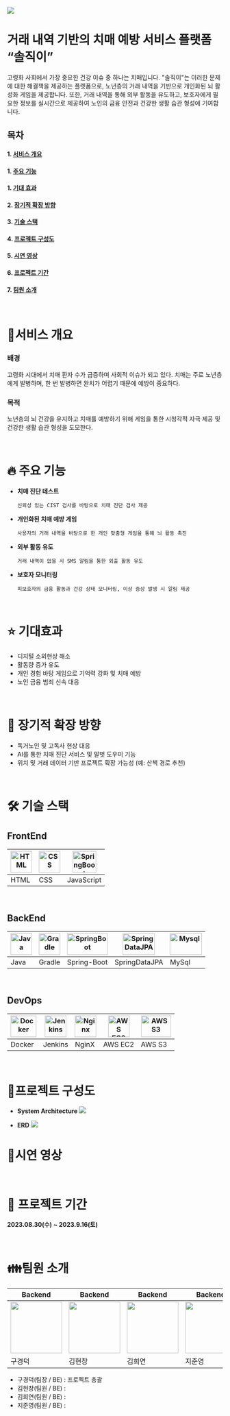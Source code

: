 ![](https://velog.velcdn.com/images/heeyeon3050/post/f528f087-892b-4468-9362-edc184ffce89/image.png)

<h1>거래 내역 기반의 치매 예방 서비스 플랫폼 “솔직이” </h1>

고령화 사회에서 가장 중요한 건강 이슈 중 하나는 치매입니다. "솔직이"는 이러한 문제에 대한 해결책을 제공하는 플랫폼으로, 노년층의 거래 내역을 기반으로 개인화된 뇌 활성화 게임을 제공합니다. 또한, 거래 내역을 통해 외부 활동을 유도하고, 보호자에게 필요한 정보를 실시간으로 제공하여 노인의 금융 안전과 건강한 생활 습관 형성에 기여합니다.
<br>

<div align="left">

## 목차

#### 1. [**서비스 개요**](#서비스-개요)

#### 1. [**주요 기능**](#주요-기능)

#### 1. [**기대 효과**](#기대-효과)

#### 2. [**장기적 확장 방향**](#장기적-확장-방향)

#### 3. [**기술 스택**](#기술-스택)

#### 4. [**프로젝트 구성도**](#프로젝트-구성도)

#### 5. [**시연 영상**](#시연-영상)

#### 6. [**프로젝트 기간**](#프로젝트-기간)

#### 7. [**팀원 소개**](#팀원-소개)

<br />

<div id="1"></div>

# 🚀서비스 개요
### 배경
고령화 시대에서 치매 환자 수가 급증하며 사회적 이슈가 되고 있다. 치매는 주로 노년층에게 발병하며, 한 번 발병하면 완치가 어렵기 때문에 예방이 중요하다.

### 목적
노년층의 뇌 건강을 유지하고 치매를 예방하기 위해 게임을 통한 시청각적 자극 제공 및 건강한 생활 습관 형성을 도모한다.

<br>

# 🔥 주요 기능

- **치매 진단 테스트**
    
    ```
    신뢰성 있는 CIST 검사를 바탕으로 치매 진단 검사 제공
    ```
    
- **개인화된 치매 예방 게임**
    
    ```
    사용자의 거래 내역을 바탕으로 한 개인 맞춤형 게임을 통해 뇌 활동 촉진
    ```
    
- **외부 활동 유도**
    
    ```
    거래 내역이 없을 시 SMS 알림을 통한 외출 활동 유도
    ```
    
- **보호자 모니터링**
    
    ```
    피보호자의 금융 활동과 건강 상태 모니터링, 이상 증상 발생 시 알림 제공
    ```
<br>

# ⭐ 기대효과
- 디지털 소외현상 해소
- 활동량 증가 유도
- 개인 경험 바탕 게임으로 기억력 강화 및 치매 예방
- 노인 금융 범죄 신속 대응
<br>
  
# 🌱 장기적 확장 방향
- 독거노인 및 고독사 현상 대응
- AI를 통한 치매 진단 서비스 및 말벗 도우미 기능
- 위치 및 거래 데이터 기반 프로젝트 확장 가능성 (예: 산책 경로 추천)
  
<br>

# 🛠 기술 스택

## FrontEnd

| <div align="center"><img src="https://github.com/LikeLion-team10/Mat-ZIP/assets/80519614/02fb9e8f-73bb-4769-b807-2140f596d451" alt="HTML" width="50px" height="50px" /></div> | <div align="center"><img src="https://github.com/LikeLion-team10/Mat-ZIP/assets/80519614/e4722371-ba76-45e3-a601-a8196f393340" alt="CSS" width="50px" height="50px" /></div> | <div align="center"><img src="https://github.com/LikeLion-team10/Mat-ZIP/assets/80519614/1ae074bb-5592-44f6-88ed-9e64e3d089cc" alt="SpringBoot" width="55px" height="50px" /> </div> |
| --- | --- | --- |
| HTML | CSS | JavaScript |

<br />

## BackEnd

| <div align="center"><img src="https://github.com/LikeLion-team10/Mat-ZIP/assets/80519614/5303242a-3a7b-4768-a99a-8acb567e4a5d" alt="Java" width="50px" height="50px" /> </div> | <div align="center"><img src="https://github.com/LikeLion-team10/Mat-ZIP/assets/80519614/49a23b0f-24f9-4ee2-97e9-d462196dd7e5" alt="Gradle" width="50px" height="50px" /></div> | <div align="center"><img src="https://github.com/LikeLion-team10/Mat-ZIP/assets/80519614/14496670-235c-425c-805c-280432028d13" alt="SpringBoot" width="95px" height="50px" /> </div> | <div align="center"><img src="https://github.com/LikeLion-team10/Mat-ZIP/assets/80519614/bc1016ca-9a4d-4aa5-8ae0-428e086587d6" alt="SpringDataJPA" width="75px" height="50px" /></div> | <div align="center"><img src="https://github.com/LikeLion-team10/Mat-ZIP/assets/80519614/98c18597-08bf-4d6e-8200-f6e744a69c5c" alt="Mysql" width="75px" height="50px" /> </div> |
| --- | --- | --- | --- | --- |
| Java | Gradle | Spring-Boot | SpringDataJPA | MySql |

<br />

## DevOps

| <div align="center"><img src="https://github.com/LikeLion-team10/Mat-ZIP/assets/80519614/a0522a63-1ec7-4c14-9011-5df11053c31c" alt="Docker" width="60px" height="50px" /> </div> | <div align="center"><img src="https://github.com/LikeLion-team10/Mat-ZIP/assets/80519614/7953b467-86aa-4ae7-bc52-eff5f3d1e05b" alt="Jenkins" width="50px" height="50px" /></div> | <div align="center"><img src="https://github.com/LikeLion-team10/Mat-ZIP/assets/80519614/0abc1fc8-ab52-4172-9507-2dcd125b3ffe" alt="Nginx" width="50px" height="50px" /></div> | <div align="center"><img src="https://github.com/LikeLion-team10/Mat-ZIP/assets/80519614/4952a8e3-a6dc-40ef-964a-352c8cf6065c" alt="AWS EC2" width="50px" height="50px" /></div> | <div align="center"><img src="https://github.com/LikeLion-team10/Mat-ZIP/assets/80519614/5771b88a-ef65-44d4-843d-1d757a92cc63" alt="AWS S3" width="70px" height="50px" /></div> |
| --- | --- | --- | --- | --- |
| Docker | Jenkins | NginX | AWS EC2 | AWS S3 |

<br />

<div id="3"></div>


# 📂프로젝트 구성도
- **System Architecture**
![](https://velog.velcdn.com/images/heeyeon3050/post/684654a9-0b3a-4bf4-b0bb-3ee8dfd15c7f/image.png)

- **ERD**
  ![](https://velog.velcdn.com/images/heeyeon3050/post/d5c19c4f-023a-4d7d-98c5-c9ebf8f1d265/image.png)


# 🎥시연 영상

<br />

# 📅 프로젝트 기간

**2023.08.30(수) ~ 2023.9.16(토)**

<br />

# 👪팀원 소개

| Backend | Backend | Backend | Backend |
| --- | --- | --- | --- |
| <img src="https://github.com/heeyeon3050.png" width="120" height="120" /> | <img src="https://github.com/heeyeon3050.png" width="120" height="120" /> | <img src="https://github.com/heeyeon3050.png" width="120" height="120" /> | <img src="https://github.com/heeyeon3050.png" width="120" height="120" /> |
| 구경덕 | 김현창 | 김희연 | 지준영 |
- 구경덕(팀장 / BE) : 프로젝트 총괄
- 김현창(팀원 / BE) :
- 김희연(팀원 / BE) :
- 지준영(팀원 / BE) :
